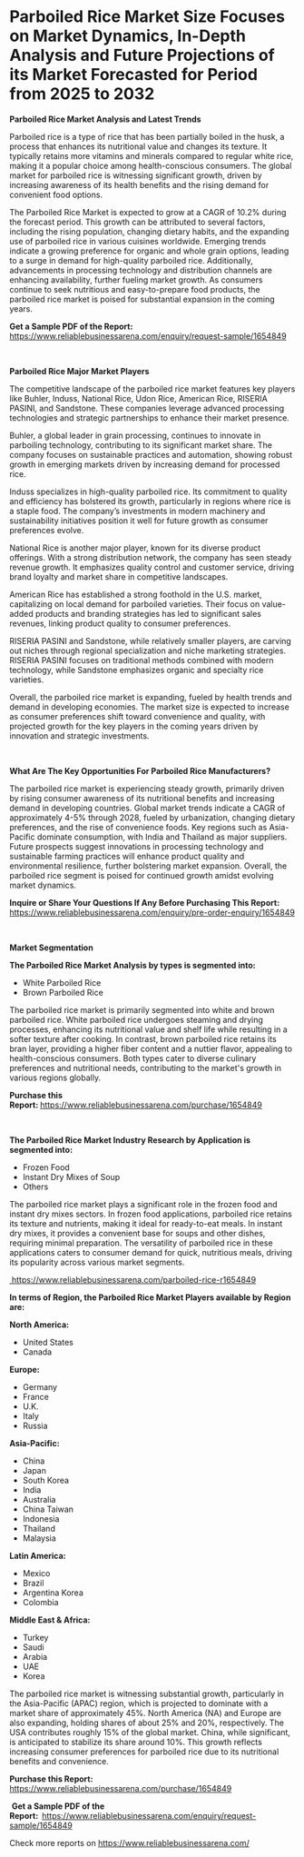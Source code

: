 <p><h1>Parboiled Rice Market Size Focuses on Market Dynamics, In-Depth Analysis and Future Projections of its Market Forecasted for Period from 2025 to 2032</h1></p><p><strong>Parboiled Rice Market Analysis and Latest Trends</strong></p>
<p><p>Parboiled rice is a type of rice that has been partially boiled in the husk, a process that enhances its nutritional value and changes its texture. It typically retains more vitamins and minerals compared to regular white rice, making it a popular choice among health-conscious consumers. The global market for parboiled rice is witnessing significant growth, driven by increasing awareness of its health benefits and the rising demand for convenient food options. </p><p>The Parboiled Rice Market is expected to grow at a CAGR of 10.2% during the forecast period. This growth can be attributed to several factors, including the rising population, changing dietary habits, and the expanding use of parboiled rice in various cuisines worldwide. Emerging trends indicate a growing preference for organic and whole grain options, leading to a surge in demand for high-quality parboiled rice. Additionally, advancements in processing technology and distribution channels are enhancing availability, further fueling market growth. As consumers continue to seek nutritious and easy-to-prepare food products, the parboiled rice market is poised for substantial expansion in the coming years.</p></p>
<p><strong>Get a Sample PDF of the Report:&nbsp;</strong> <a href="https://www.reliablebusinessarena.com/enquiry/request-sample/1654849?utm_campaign=1841&utm_medium=2&utm_source=Github&utm_content=ia&utm_term=06032025&utm_id=parboiled-rice">https://www.reliablebusinessarena.com/enquiry/request-sample/1654849</a></p>
<p>&nbsp;</p>
<p><strong>Parboiled Rice Major Market Players</strong></p>
<p><p>The competitive landscape of the parboiled rice market features key players like Buhler, Induss, National Rice, Udon Rice, American Rice, RISERIA PASINI, and Sandstone. These companies leverage advanced processing technologies and strategic partnerships to enhance their market presence.</p><p>Buhler, a global leader in grain processing, continues to innovate in parboiling technology, contributing to its significant market share. The company focuses on sustainable practices and automation, showing robust growth in emerging markets driven by increasing demand for processed rice.</p><p>Induss specializes in high-quality parboiled rice. Its commitment to quality and efficiency has bolstered its growth, particularly in regions where rice is a staple food. The company’s investments in modern machinery and sustainability initiatives position it well for future growth as consumer preferences evolve.</p><p>National Rice is another major player, known for its diverse product offerings. With a strong distribution network, the company has seen steady revenue growth. It emphasizes quality control and customer service, driving brand loyalty and market share in competitive landscapes.</p><p>American Rice has established a strong foothold in the U.S. market, capitalizing on local demand for parboiled varieties. Their focus on value-added products and branding strategies has led to significant sales revenues, linking product quality to consumer preferences.</p><p>RISERIA PASINI and Sandstone, while relatively smaller players, are carving out niches through regional specialization and niche marketing strategies. RISERIA PASINI focuses on traditional methods combined with modern technology, while Sandstone emphasizes organic and specialty rice varieties.</p><p>Overall, the parboiled rice market is expanding, fueled by health trends and demand in developing economies. The market size is expected to increase as consumer preferences shift toward convenience and quality, with projected growth for the key players in the coming years driven by innovation and strategic investments.</p></p>
<p>&nbsp;</p>
<p><strong>What Are The Key Opportunities For Parboiled Rice Manufacturers?</strong></p>
<p><p>The parboiled rice market is experiencing steady growth, primarily driven by rising consumer awareness of its nutritional benefits and increasing demand in developing countries. Global market trends indicate a CAGR of approximately 4-5% through 2028, fueled by urbanization, changing dietary preferences, and the rise of convenience foods. Key regions such as Asia-Pacific dominate consumption, with India and Thailand as major suppliers. Future prospects suggest innovations in processing technology and sustainable farming practices will enhance product quality and environmental resilience, further bolstering market expansion. Overall, the parboiled rice segment is poised for continued growth amidst evolving market dynamics.</p></p>
<p><strong>Inquire or Share Your Questions If Any Before Purchasing This Report:</strong> <a href="https://www.reliablebusinessarena.com/enquiry/pre-order-enquiry/1654849?utm_campaign=1841&utm_medium=2&utm_source=Github&utm_content=ia&utm_term=06032025&utm_id=parboiled-rice">https://www.reliablebusinessarena.com/enquiry/pre-order-enquiry/1654849</a></p>
<p>&nbsp;</p>
<p><strong>Market Segmentation</strong></p>
<p><strong>The Parboiled Rice Market Analysis by types is segmented into:</strong></p>
<p><ul><li>White Parboiled Rice</li><li>Brown Parboiled Rice</li></ul></p>
<p><p>The parboiled rice market is primarily segmented into white and brown parboiled rice. White parboiled rice undergoes steaming and drying processes, enhancing its nutritional value and shelf life while resulting in a softer texture after cooking. In contrast, brown parboiled rice retains its bran layer, providing a higher fiber content and a nuttier flavor, appealing to health-conscious consumers. Both types cater to diverse culinary preferences and nutritional needs, contributing to the market's growth in various regions globally.</p></p>
<p><strong>Purchase this Report:&nbsp;</strong><a href="https://www.reliablebusinessarena.com/purchase/1654849?utm_campaign=1841&utm_medium=2&utm_source=Github&utm_content=ia&utm_term=06032025&utm_id=parboiled-rice">https://www.reliablebusinessarena.com/purchase/1654849</a></p>
<p>&nbsp;</p>
<p><strong>The Parboiled Rice Market Industry Research by Application is segmented into:</strong></p>
<p><ul><li>Frozen Food</li><li>Instant Dry Mixes of Soup</li><li>Others</li></ul></p>
<p><p>The parboiled rice market plays a significant role in the frozen food and instant dry mixes sectors. In frozen food applications, parboiled rice retains its texture and nutrients, making it ideal for ready-to-eat meals. In instant dry mixes, it provides a convenient base for soups and other dishes, requiring minimal preparation. The versatility of parboiled rice in these applications caters to consumer demand for quick, nutritious meals, driving its popularity across various market segments.</p></p>
<p><a href="https://www.reliablebusinessarena.com/parboiled-rice-r1654849?utm_campaign=1841&utm_medium=2&utm_source=Github&utm_content=ia&utm_term=06032025&utm_id=parboiled-rice">&nbsp;https://www.reliablebusinessarena.com/parboiled-rice-r1654849</a></p>
<p><strong>In terms of Region, the Parboiled Rice Market Players available by Region are:</strong></p>
<p>
    <p> <strong> North America: </strong>
        <ul>
            <li>United States</li>
            <li>Canada</li>
        </ul>
        </p> 
    <p> <strong> Europe: </strong>
        <ul>
            <li>Germany</li>
            <li>France</li>
            <li>U.K.</li>
            <li>Italy</li>
            <li>Russia</li>
        </ul>
        </p> 
    <p> <strong> Asia-Pacific: </strong>
        <ul>
            <li>China</li>
            <li>Japan</li>
            <li>South Korea</li>
            <li>India</li>
            <li>Australia</li>
            <li>China Taiwan</li>
            <li>Indonesia</li>
            <li>Thailand</li>
            <li>Malaysia</li>
        </ul>
        </p> 
    <p> <strong> Latin America: </strong>
        <ul>
            <li>Mexico</li>
            <li>Brazil</li>
            <li>Argentina Korea</li>
            <li>Colombia</li>
        </ul>
        </p> 
    <p> <strong> Middle East & Africa: </strong>
        <ul>
            <li>Turkey</li>
            <li>Saudi</li>
            <li>Arabia</li>
            <li>UAE</li>
            <li>Korea</li>
        </ul>
    </p>
    </p>
<p><p>The parboiled rice market is witnessing substantial growth, particularly in the Asia-Pacific (APAC) region, which is projected to dominate with a market share of approximately 45%. North America (NA) and Europe are also expanding, holding shares of about 25% and 20%, respectively. The USA contributes roughly 15% of the global market. China, while significant, is anticipated to stabilize its share around 10%. This growth reflects increasing consumer preferences for parboiled rice due to its nutritional benefits and convenience.</p></p>
<p><strong>Purchase this Report: </strong><a href="https://www.reliablebusinessarena.com/purchase/1654849?utm_campaign=1841&utm_medium=2&utm_source=Github&utm_content=ia&utm_term=06032025&utm_id=parboiled-rice">https://www.reliablebusinessarena.com/purchase/1654849</a></p>
<p>&nbsp;<strong>Get a Sample PDF of the Report:&nbsp;&nbsp;</strong><a href="https://www.reliablebusinessarena.com/enquiry/request-sample/1654849?utm_campaign=1841&utm_medium=2&utm_source=Github&utm_content=ia&utm_term=06032025&utm_id=parboiled-rice">https://www.reliablebusinessarena.com/enquiry/request-sample/1654849</a></p>
<p><strong></strong></p>
<p>Check more reports on <a href="https://www.reliablebusinessarena.com/?utm_campaign=1841&utm_medium=2&utm_source=Github&utm_content=ia&utm_term=06032025&utm_id=parboiled-rice">https://www.reliablebusinessarena.com/</a></p>